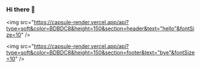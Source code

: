 ### Hi there 👋

<img src="https://capsule-render.vercel.app/api?type=soft&color=BDBDC8&height=150&section=header&text="hello"&fontSize=10" />

<img src="https://capsule-render.vercel.app/api?type=soft&color=BDBDC8&height=150&section=footer&text="bye"&fontSize=10" />

<!--
**redhean/redhean** is a ✨ _special_ ✨ repository because its `README.md` (this file) appears on your GitHub profile.

Here are some ideas to get you started:

- 🔭 I’m currently working on ...
- 🌱 I’m currently learning ...
- 👯 I’m looking to collaborate on ...
- 🤔 I’m looking for help with ...
- 💬 Ask me about ...
- 📫 How to reach me: ...
- 😄 Pronouns: ...
- ⚡ Fun fact: ...
-->
